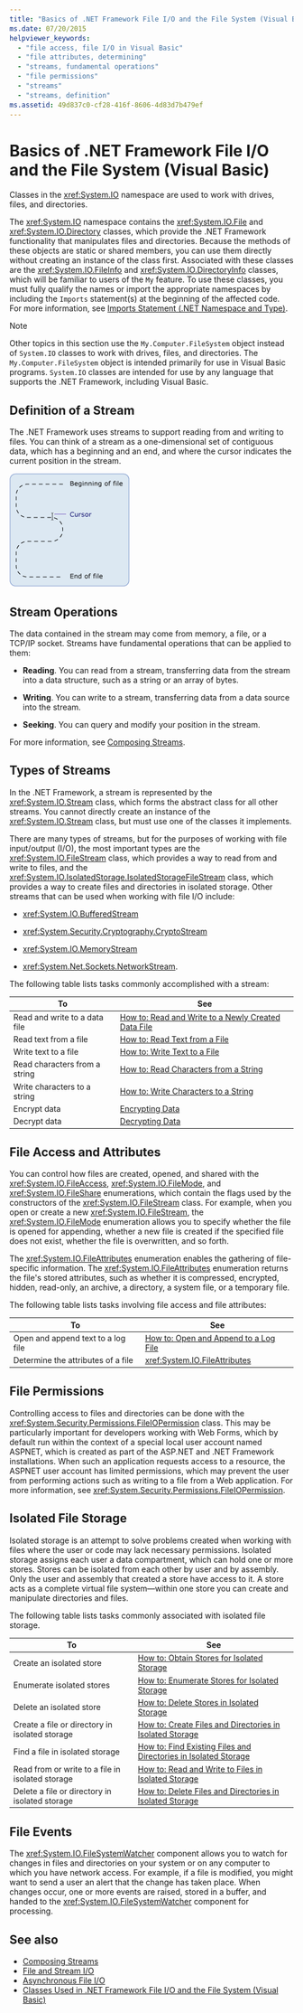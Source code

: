 ```yaml
---
title: "Basics of .NET Framework File I/O and the File System (Visual Basic)"
ms.date: 07/20/2015
helpviewer_keywords:
  - "file access, file I/O in Visual Basic"
  - "file attributes, determining"
  - "streams, fundamental operations"
  - "file permissions"
  - "streams"
  - "streams, definition"
ms.assetid: 49d837c0-cf28-416f-8606-4d83d7b479ef
---
```


# Basics of .NET Framework File I/O and the File System (Visual Basic)

Classes in the <xref:System.IO> namespace are used to work with drives, files, and directories.

The <xref:System.IO> namespace contains the <xref:System.IO.File> and <xref:System.IO.Directory> classes, which provide the .NET Framework functionality that manipulates files and directories. Because the methods of these objects are static or shared members, you can use them directly without creating an instance of the class first. Associated with these classes are the <xref:System.IO.FileInfo> and <xref:System.IO.DirectoryInfo> classes, which will be familiar to users of the `My` feature. To use these classes, you must fully qualify the names or import the appropriate namespaces by including the `Imports` statement(s) at the beginning of the affected code. For more information, see [Imports Statement (.NET Namespace and Type)](../../../../visual-basic/language-reference/statements/imports-statement-net-namespace-and-type.md).

> [!NOTE]
> Other topics in this section use the `My.Computer.FileSystem` object instead of `System.IO` classes to work with drives, files, and directories. The `My.Computer.FileSystem` object is intended primarily for use in Visual Basic programs. `System.IO` classes are intended for use by any language that supports the .NET Framework, including Visual Basic.

## Definition of a Stream

The .NET Framework uses streams to support reading from and writing to files. You can think of a stream as a one-dimensional set of contiguous data, which has a beginning and an end, and where the cursor indicates the current position in the stream.

![Cursor shows current position in the filestream.](./media/basics-of-net-framework-file-io-and-the-file-system/filestream-cursor-position.gif)

## Stream Operations

The data contained in the stream may come from memory, a file, or a TCP/IP socket. Streams have fundamental operations that can be applied to them:

- **Reading**. You can read from a stream, transferring data from the stream into a data structure, such as a string or an array of bytes.

- **Writing**. You can write to a stream, transferring data from a data source into the stream.

- **Seeking**. You can query and modify your position in the stream.

For more information, see [Composing Streams](../../../../standard/io/composing-streams.md).

## Types of Streams

In the .NET Framework, a stream is represented by the <xref:System.IO.Stream> class, which forms the abstract class for all other streams. You cannot directly create an instance of the <xref:System.IO.Stream> class, but must use one of the classes it implements.

There are many types of streams, but for the purposes of working with file input/output (I/O), the most important types are the <xref:System.IO.FileStream> class, which provides a way to read from and write to files, and the <xref:System.IO.IsolatedStorage.IsolatedStorageFileStream> class, which provides a way to create files and directories in isolated storage. Other streams that can be used when working with file I/O include:

- <xref:System.IO.BufferedStream>

- <xref:System.Security.Cryptography.CryptoStream>

- <xref:System.IO.MemoryStream>

- <xref:System.Net.Sockets.NetworkStream>.

The following table lists tasks commonly accomplished with a stream:

|To|See|
|---|---|
|Read and write to a data file|[How to: Read and Write to a Newly Created Data File](../../../../standard/io/how-to-read-and-write-to-a-newly-created-data-file.md)|
|Read text from a file|[How to: Read Text from a File](../../../../standard/io/how-to-read-text-from-a-file.md)|
|Write text to a file|[How to: Write Text to a File](../../../../standard/io/how-to-write-text-to-a-file.md)|
|Read characters from a string|[How to: Read Characters from a String](../../../../standard/io/how-to-read-characters-from-a-string.md)|
|Write characters to a string|[How to: Write Characters to a String](../../../../standard/io/how-to-write-characters-to-a-string.md)|
|Encrypt data|[Encrypting Data](../../../../standard/security/encrypting-data.md)|
|Decrypt data|[Decrypting Data](../../../../standard/security/decrypting-data.md)|

## File Access and Attributes

You can control how files are created, opened, and shared with the <xref:System.IO.FileAccess>, <xref:System.IO.FileMode>, and <xref:System.IO.FileShare> enumerations, which contain the flags used by the constructors of the <xref:System.IO.FileStream> class. For example, when you open or create a new <xref:System.IO.FileStream>, the <xref:System.IO.FileMode> enumeration allows you to specify whether the file is opened for appending, whether a new file is created if the specified file does not exist, whether the file is overwritten, and so forth.

The <xref:System.IO.FileAttributes> enumeration enables the gathering of file-specific information. The <xref:System.IO.FileAttributes> enumeration returns the file's stored attributes, such as whether it is compressed, encrypted, hidden, read-only, an archive, a directory, a system file, or a temporary file.

The following table lists tasks involving file access and file attributes:

|To|See|
|---|---|
|Open and append text to a log file|[How to: Open and Append to a Log File](../../../../standard/io/how-to-open-and-append-to-a-log-file.md)|
|Determine the attributes of a file|<xref:System.IO.FileAttributes>|

## File Permissions

Controlling access to files and directories can be done with the <xref:System.Security.Permissions.FileIOPermission> class. This may be particularly important for developers working with Web Forms, which by default run within the context of a special local user account named ASPNET, which is created as part of the ASP.NET and .NET Framework installations. When such an application requests access to a resource, the ASPNET user account has limited permissions, which may prevent the user from performing actions such as writing to a file from a Web application. For more information, see <xref:System.Security.Permissions.FileIOPermission>.

## Isolated File Storage

Isolated storage is an attempt to solve problems created when working with files where the user or code may lack necessary permissions. Isolated storage assigns each user a data compartment, which can hold one or more stores. Stores can be isolated from each other by user and by assembly. Only the user and assembly that created a store have access to it. A store acts as a complete virtual file system—within one store you can create and manipulate directories and files.

The following table lists tasks commonly associated with isolated file storage.

|To|See|
|---|---|
|Create an isolated store|[How to: Obtain Stores for Isolated Storage](../../../../standard/io/how-to-obtain-stores-for-isolated-storage.md)|
|Enumerate isolated stores|[How to: Enumerate Stores for Isolated Storage](../../../../standard/io/how-to-enumerate-stores-for-isolated-storage.md)|
|Delete an isolated store|[How to: Delete Stores in Isolated Storage](../../../../standard/io/how-to-delete-stores-in-isolated-storage.md)|
|Create a file or directory in isolated storage|[How to: Create Files and Directories in Isolated Storage](../../../../standard/io/how-to-create-files-and-directories-in-isolated-storage.md)|
|Find a file in isolated storage|[How to: Find Existing Files and Directories in Isolated Storage](../../../../standard/io/how-to-find-existing-files-and-directories-in-isolated-storage.md)|
|Read from or write to a file in isolated storage|[How to: Read and Write to Files in Isolated Storage](../../../../standard/io/how-to-read-and-write-to-files-in-isolated-storage.md)|
|Delete a file or directory in isolated storage|[How to: Delete Files and Directories in Isolated Storage](../../../../standard/io/how-to-delete-files-and-directories-in-isolated-storage.md)|

## File Events

The <xref:System.IO.FileSystemWatcher> component allows you to watch for changes in files and directories on your system or on any computer to which you have network access. For example, if a file is modified, you might want to send a user an alert that the change has taken place. When changes occur, one or more events are raised, stored in a buffer, and handed to the <xref:System.IO.FileSystemWatcher> component for processing.

## See also

- [Composing Streams](../../../../standard/io/composing-streams.md)
- [File and Stream I/O](../../../../standard/io/index.md)
- [Asynchronous File I/O](../../../../standard/io/asynchronous-file-i-o.md)
- [Classes Used in .NET Framework File I/O and the File System (Visual Basic)](../../../../visual-basic/developing-apps/programming/drives-directories-files/classes-used-in-net-framework-file-io-and-the-file-system.md)
